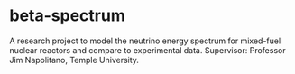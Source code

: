 # beta-spectrum
A research project to model the neutrino energy spectrum for mixed-fuel nuclear reactors and compare to experimental data. Supervisor: Professor Jim Napolitano, Temple University.
